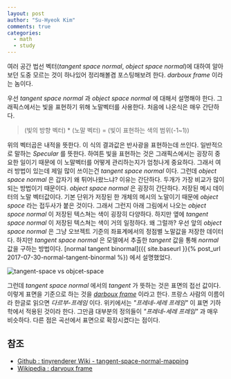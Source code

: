 ```yaml
---
layout: post
author: "Su-Hyeok Kim"
comments: true
categories:
  - math
  - study
---
```


여러 공간 법선 벡터(_tangent space normal_, _object space normal_)에 대하여 알아보던 도중 모르는 것이 하나있어 정리해볼겸 포스팅해보려 한다. _darboux frame_ 이라는 놈이다.

<!-- more -->

우선 _tangent space normal_ 과 _object space normal_ 에 대해서 설명해야 한다. 그래픽스에서는 빛을 표현하기 위해 노말벡터를 사용한다. 처음에 나온식은 매우 간단하다.

> (빛의 방향 벡터) * (노말 벡터) = (빛이 표현하는 색의 범위(-1~1))

위의 벡터곱은 내적을 뜻한다. 이 식의 결과값은 반사광을 표현하는데 쓰인다. 일반적으로 말하는 _Specular_ 를 뜻한다. 하여튼 빛을 표현하는 것은 그래픽스에서는 굉장히 중요한 일이기 때문에 이 노말벡터를 어떻게 관리하는지가 엄청나게 중요하다. 그래서 여러 방법이 있는데 제일 많이 쓰이는건 _tangent space normal_ 이다. 그런데 _object space normal_ 은 갑자기 왜 튀어나왔느냐? 이유는 간단하다. 두개가 가장 비교가 많이 되는 방법이기 때문이다. _object space normal_ 은 굉장히 간단하다. 저장된 메시 데이터의 노말 벡터값이다. 기본 단위가 저장된 한 개체의 메시의 노말이기 때문에 _object spoce_ 라는 접두사가 붙은 것이다. 그래서 그런지 아래 그림에서 나오는 _object spoce normal_ 이 저장된 텍스쳐는 색이 굉장히 다양하다. 하지만 옆에 _tangent space normal_ 이 저장된 텍스쳐는 색이 거의 일정하다. 왜 그럴까? 우선 앞의 _object space normal_ 은 그냥 오브젝트 기준의 좌표계에서의 정점별 노말값을 저장한 데이터다. 하지만 _tangent space normal_ 은 모델에서 추출한 _tangent_ 값을 통해 _normal_ 값을 구하는 방법이다. [normal tangent binormal]({{ site.baseurl }}{% post_url 2017-07-30-normal-tangent-binormal %}) 에서 설명했었다.

![tangent-space vs objcet-space](https://raw.githubusercontent.com/ssloy/tinyrenderer/gh-pages/img/06b-tangent-space/nm_textures.jpg)

그런데 _tangent space normal_ 에서의 _tangent_ 가 뜻하는 것은 표면의 접선 값이다. 이렇게 표면을 기준으로 하는 것을 [_darboux frame_](https://en.wikipedia.org/wiki/Darboux_frame) 이라고 한다. 프랑스 사람의 이름이라 한글로 읽으면 _다르부-프레임_ 이다. 위키에서는 _"프레네-세레 프레임"_ 이 표면 기하학에서 적용된 것이라 한다. 그만큼 대부분의 정의들이 _"프레네-세레 프레임"_ 과 매우 비슷하다. 다른 점은 곡선에서 표면으로 확장시켰다는 점이다.

## 참조

 - [Github : tinyrenderer Wiki - tangent-space-normal-mapping](https://github.com/ssloy/tinyrenderer/wiki/Lesson-6bis:-tangent-space-normal-mapping)
 - [Wikipedia : darvoux frame](https://en.wikipedia.org/wiki/Darboux_frame)
